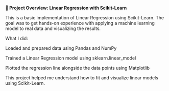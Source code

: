 **📌 Project Overview: Linear Regression with Scikit-Learn**

This is a basic implementation of Linear Regression using Scikit-Learn. The goal was to get hands-on experience with applying a machine learning model to real data and visualizing the results.

What I did:

Loaded and prepared data using Pandas and NumPy

Trained a Linear Regression model using sklearn.linear_model

Plotted the regression line alongside the data points using Matplotlib

This project helped me understand how to fit and visualize linear models using Scikit-Learn.

